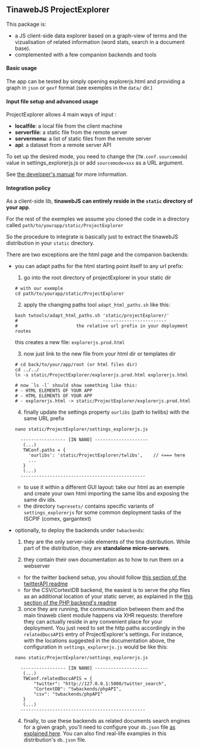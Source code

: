 ## TinawebJS ProjectExplorer

This package is:
  - a JS client-side data explorer based on a graph-view of terms and the vizualisation of related information (word stats, search in a document base).
  - complemented with a few companion backends and tools


#### Basic usage
The app can be tested by simply opening explorerjs.html and providing a graph in `json` or `gexf` format (see exemples in the `data/` dir.)


#### Input file setup and advanced usage
ProjectExplorer allows 4 main ways of input :
  - **localfile**: a local file from the client machine  
  - **serverfile**: a static file from the remote server  
  - **servermenu**: a list of static files from the remote server  
  - **api**: a dataset from a remote server API  

To set up the desired mode, you need to change the (`TW.conf.sourcemode`) value in settings_explorerjs.js or add `sourcemode=xxx` as a URL argument.

See [the developer's manual](https://github.com/moma/ProjectExplorer/blob/master/00.DOCUMENTATION/C-advanced/developer_manual.md) for more information.

#### Integration policy
As a client-side lib, **tinawebJS can entirely reside in the `static` directory of your app**.

For the rest of the exemples we assume you cloned the code in a directory called `path/to/yourapp/static/ProjectExplorer`

So the procedure to integrate is basically just to extract the tinawebJS distribution in your `static` directory.

There are two exceptions are the html page and the companion backends:
  - you can adapt paths for the html starting point itself to any url prefix:  
    1) go into the root directory of projectExplorer in your static dir
    ```
    # with our exemple
    cd path/to/yourapp/static/ProjectExplorer
    ```

    2) apply the changing paths tool `adapt_html_paths.sh` like this:
    ```
    bash twtools/adapt_html_paths.sh 'static/projectExplorer/'
    #                                ------------------------
    #                      the relative url prefix in your deployment routes
    ```
    this creates a new file: `explorerjs.prod.html`

    3) now just link to the new file from your html dir or templates dir
    ```
    # cd back/to/your/app/root (or html files dir)
    cd ../../  
    ln -s static/ProjectExplorer/explorerjs.prod.html explorerjs.html

    # now `ls -l` should show something like this:
    # - HTML ELEMENTS OF YOUR APP
    # - HTML ELEMENTS OF YOUR APP
    # - explorerjs.html -> static/ProjectExplorer/explorerjs.prod.html
    ```

    4) finally update the settings property `ourlibs` (path to twlibs) with the same URL prefix
    ```
    nano static/ProjectExplorer/settings_explorerjs.js

      ----------------- [IN NANO] --------------------
       (...)
       TWConf.paths = {
         'ourlibs': 'static/ProjectExplorer/twlibs',    // <=== here
         ...
       }
       (...)
      -----------------------------------------------
    ```

    - to use it within a different GUI layout: take our html as an exemple and create your own html importing the same libs and exposing the same div ids.
    - the directory `twpresets/` contains specific variants of `settings_explorerjs` for some common deployment tasks of the ISCPIF (comex, gargantext)


  - optionally, to deploy the backends under `twbackends`:

      1) they are the only server-side elements of the tina distribution. While part of the distribution, they are **standalone micro-servers**.

      2) they contain their own documentation as to how to run them on a webserver
      - for the twitter backend setup, you should follow [this section of the twitterAPI readme](https://github.com/moma/ProjectExplorer/blob/master/twbackends/twitterAPI2/README.md#on-a-real-server)
      - for the CSV/CortextDB backend, the easiest is to serve the php files as an additional location of your static server, as explained in the [this section of the PHP backend's readme](https://github.com/moma/ProjectExplorer/blob/master/twbackends/phpAPI/README.md#prerequisites)  

    3) once they are running, the communication between them and the main tinaweb client module happens via XHR requests: therefore they can actually reside in any convenient place for your deployment. You just need to set the http paths accordingly in the `relatedDocsAPIS` entry of ProjectExplorer's settings. For instance, with the locations suggested in the documentation above, the configuration in `settings_explorerjs.js` would be like this:
      ```
      nano static/ProjectExplorer/settings_explorerjs.js

        ----------------- [IN NANO] --------------------
         (...)
         TWConf.relatedDocsAPIS = {
             "twitter": "http://127.0.0.1:5000/twitter_search",
             "CortextDB": "twbackends/phpAPI",
             "csv": "twbackends/phpAPI"
         }
         (...)
        -----------------------------------------------
      ```

    4) finally, to use these backends as related documents search engines for a given graph, you'll need to configure your `db.json` file [as explained here](https://github.com/moma/ProjectExplorer/blob/master/00.DOCUMENTATION/A-Introduction/servermenu_config.md#more-relateddocs-settings). You can also find real-life examples in this distribution's `db.json` file.
